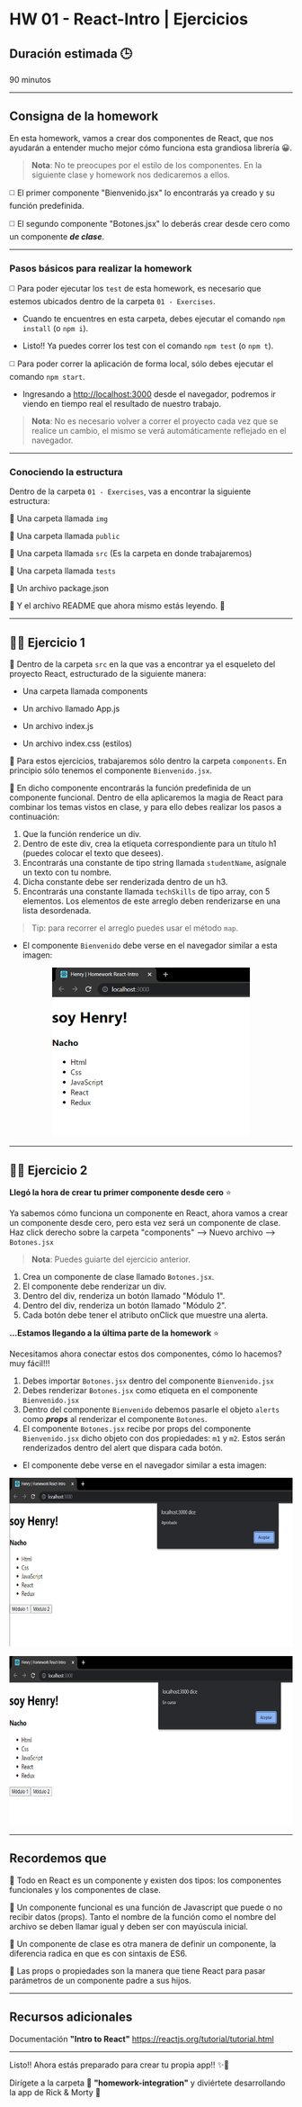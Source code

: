 # HW 01 - React-Intro | Ejercicios

## Duración estimada 🕒

90 minutos

---

## Consigna de la homework

En esta homework, vamos a crear dos componentes de React, que nos ayudarán a entender mucho mejor cómo funciona esta grandiosa librería 😀.

> **Nota**: No te preocupes por el estilo de los componentes. En la siguiente clase y homework nos dedicaremos a ellos.

◻️ El primer componente "Bienvenido.jsx" lo encontrarás ya creado y su función predefinida.

◻️ El segundo componente "Botones.jsx" lo deberás crear desde cero como un componente ***de clase***.

---

### Pasos básicos para realizar la homework

◻️ Para poder ejecutar los `test` de esta homework, es necesario que estemos ubicados dentro de la carpeta `01 - Exercises`.

* Cuando te encuentres en esta carpeta, debes ejecutar el comando `npm install` (o `npm i`).

* Listo!! Ya puedes correr los test con el comando `npm test` (o `npm t`).

◻️ Para poder correr la aplicación de forma local, sólo debes ejecutar el comando `npm start`.

* Ingresando a <http://localhost:3000> desde el navegador, podremos ir viendo en tiempo real el resultado de nuestro trabajo.

>**Nota**: No es necesario volver a correr el proyecto cada vez que se realice un cambio, el mismo se verá automáticamente reflejado en el navegador.

---

### Conociendo la estructura

Dentro de la carpeta `01 - Exercises`, vas a encontrar la siguiente estructura:

🔹 Una carpeta llamada `img`

🔹 Una carpeta llamada `public`

🔹 Una carpeta llamada `src` (Es la carpeta en donde trabajaremos)

🔹 Una carpeta llamada `tests`

🔹 Un archivo package.json

🔹 Y el archivo README que ahora mismo estás leyendo. 🧐

---

## 👩‍💻 Ejercicio 1

🔹 Dentro de la carpeta `src` en la que vas a encontrar ya el esqueleto del proyecto React, estructurado de la siguiente manera:

* Una carpeta llamada components

* Un archivo llamado App.js

* Un archivo index.js

* Un archivo index.css (estilos)

🔹 Para estos ejercicios, trabajaremos sólo dentro la carpeta `components`. En principio sólo tenemos el componente `Bienvenido.jsx`.

🔹 En dicho componente encontrarás la función predefinida de un componente funcional. Dentro de ella aplicaremos la magia de React para combinar los temas vistos en clase, y para ello debes realizar los pasos a continuación:

1. Que la función renderice un div.
2. Dentro de este div, crea la etiqueta correspondiente para un título h1 (puedes colocar el texto que desees).
3. Encontrarás una constante de tipo string llamada `studentName`, asígnale un texto con tu nombre.
4. Dicha constante debe ser renderizada dentro de un h3.
5. Encontrarás una constante llamada `techSkills` de tipo array, con 5 elementos. Los elementos de este arreglo deben renderizarse en una lista desordenada.

> Tip: para recorrer el arreglo puedes usar el método `map`.

* El componente `Bienvenido` debe verse en el navegador similar a esta imagen:

<p align="center"><img src="./img/01.png" height="300px" ></p>

---

## 👩‍💻 Ejercicio 2

**Llegó la hora de crear tu primer componente desde cero** ⭐

Ya sabemos cómo funciona un componente en React, ahora vamos a crear un componente desde cero, pero esta vez será un componente de clase. Haz click derecho sobre la carpeta "components" --> Nuevo archivo --> `Botones.jsx`

> **Nota**: Puedes guiarte del ejercicio anterior.

1. Crea un componente de clase llamado `Botones.jsx`.
2. El componente debe renderizar un div.
3. Dentro del div, renderiza un botón llamado "Módulo 1".
4. Dentro del div, renderiza un botón llamado "Módulo 2".
5. Cada botón debe tener el atributo onClick que muestre una alerta.

**...Estamos llegando a la última parte de la homework** ⭐

Necesitamos ahora conectar estos dos componentes, cómo lo hacemos? muy fácil!!!

1. Debes importar `Botones.jsx` dentro del componente `Bienvenido.jsx`
2. Debes renderizar `Botones.jsx` como etiqueta en el componente `Bienvenido.jsx`
3. Dentro del componente `Bienvenido` debemos pasarle el objeto `alerts` como ***props*** al renderizar el componente `Botones`.
4. El componente `Botones.jsx` recibe por props del componente `Bienvenido.jsx` dicho objeto con dos propiedades: `m1` y `m2`. Estos serán renderizados dentro del alert que dispara cada botón.

* El componente debe verse en el navegador similar a esta imagen:

<p align="center"><img src="./img/02.png" height="300px"></p>

<p align="center"><img src="./img/03.png" height="300px"></p>

---

## Recordemos que

🔹 Todo en React es un componente y existen dos tipos: los componentes funcionales y los componentes de clase.

🔹 Un componente funcional es una función de Javascript que puede o no recibir datos (props). Tanto el nombre de la función como el nombre del archivo se deben llamar igual y deben ser con mayúscula inicial.

🔹 Un componente de clase es otra manera de definir un componente, la diferencia radica en que es con sintaxis de ES6.

🔹 Las props o propiedades son la manera que tiene React para pasar parámetros de un componente padre a sus hijos.

---

## Recursos adicionales

Documentación **"Intro to React"** <https://reactjs.org/tutorial/tutorial.html>

---

Listo!! Ahora estás preparado para crear tu propia app!! ✨🚀

Dirígete a la carpeta 📂 **"homework-integration"** y diviértete desarrollando la app de Rick & Morty 🤩
